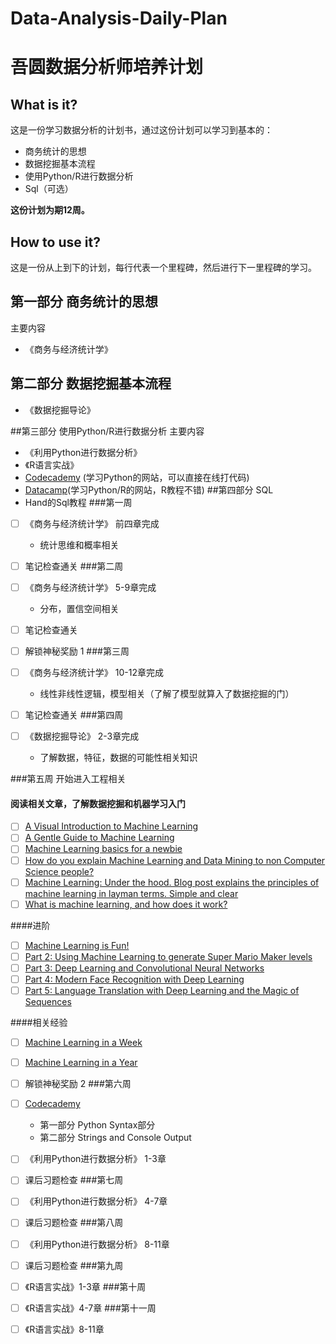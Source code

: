 # Data-Analysis-Daily-Plan
# 吾圆数据分析师培养计划

## What is it?
这是一份学习数据分析的计划书，通过这份计划可以学习到基本的：
- 商务统计的思想
- 数据挖掘基本流程
- 使用Python/R进行数据分析
- Sql（可选）

**这份计划为期12周。**
## How to use it?
这是一份从上到下的计划，每行代表一个里程碑，然后进行下一里程碑的学习。

## 第一部分 商务统计的思想
主要内容
- 《商务与经济统计学》

## 第二部分 数据挖掘基本流程
- 《数据挖掘导论》

##第三部分 使用Python/R进行数据分析
主要内容
- 《利用Python进行数据分析》
- 《R语言实战》
-  [Codecademy](https://www.codecademy.com/learn/python) (学习Python的网站，可以直接在线打代码)
-  [Datacamp](https://www.datacamp.com/courses?learn=python_programming)(学习Python/R的网站，R教程不错)
##第四部分 SQL
- Hand的Sql教程
###第一周

- [ ] 《商务与经济统计学》 前四章完成
	- 统计思维和概率相关
- [ ] 笔记检查通关
###第二周

- [ ] 《商务与经济统计学》 5-9章完成
	- 分布，置信空间相关
- [ ] 笔记检查通关
- [ ] 解锁神秘奖励 1
###第三周

- [ ] 《商务与经济统计学》 10-12章完成
	- 线性非线性逻辑，模型相关（了解了模型就算入了数据挖掘的门）
- [ ] 笔记检查通关
###第四周

- [ ] 《数据挖掘导论》 2-3章完成
	- 了解数据，特征，数据的可能性相关知识

###第五周
开始进入工程相关

#### 阅读相关文章，了解数据挖掘和机器学习入门
- [ ] [A Visual Introduction to Machine Learning](http://www.r2d3.us/visual-intro-to-machine-learning-part-1/)
- [ ] [A Gentle Guide to Machine Learning](https://blog.monkeylearn.com/a-gentle-guide-to-machine-learning/)
- [ ] [Machine Learning basics for a newbie](https://www.analyticsvidhya.com/blog/2015/06/machine-learning-basics/)
- [ ] [How do you explain Machine Learning and Data Mining to non Computer Science people?](https://www.quora.com/How-do-you-explain-Machine-Learning-and-Data-Mining-to-non-Computer-Science-people)
- [ ] [Machine Learning: Under the hood. Blog post explains the principles of machine learning in layman terms. Simple and clear](https://georgemdallas.wordpress.com/2013/06/11/big-data-data-mining-and-machine-learning-under-the-hood/)
- [ ] [What is machine learning, and how does it work?](https://www.youtube.com/watch?v=elojMnjn4kk&list=PL5-da3qGB5ICeMbQuqbbCOQWcS6OYBr5A&index=1)

####进阶
- [ ] [Machine Learning is Fun!](https://medium.com/@ageitgey/machine-learning-is-fun-80ea3ec3c471#.37ue6caww)
- [ ] [Part 2: Using Machine Learning to generate Super Mario Maker levels](https://medium.com/@ageitgey/machine-learning-is-fun-part-2-a26a10b68df3#.kh7qgvp1b)
- [ ] [Part 3: Deep Learning and Convolutional Neural Networks](https://medium.com/@ageitgey/machine-learning-is-fun-part-3-deep-learning-and-convolutional-neural-networks-f40359318721#.44rhxy637)
- [ ] [Part 4: Modern Face Recognition with Deep Learning](https://medium.com/@ageitgey/machine-learning-is-fun-part-4-modern-face-recognition-with-deep-learning-c3cffc121d78#.3rwmq0ddc)
- [ ] [Part 5: Language Translation with Deep Learning and the Magic of Sequences](https://medium.com/@ageitgey/machine-learning-is-fun-part-5-language-translation-with-deep-learning-and-the-magic-of-sequences-2ace0acca0aa#.wyfthap4c)

####相关经验
- [ ] [Machine Learning in a Week](https://medium.com/learning-new-stuff/machine-learning-in-a-week-a0da25d59850#.tk6ft2kcg)
- [ ] [Machine Learning in a Year](https://medium.com/learning-new-stuff/machine-learning-in-a-year-cdb0b0ebd29c#.hhcb9fxk1)
- [ ] 解锁神秘奖励 2
###第六周

- [ ] [Codecademy](https://www.codecademy.com/learn/python)  
	- 第一部分 Python Syntax部分
	- 第二部分 Strings and Console Output
- [ ] 《利用Python进行数据分析》   1-3章
- [ ]  课后习题检查
###第七周

- [ ] 《利用Python进行数据分析》   4-7章
- [ ] 课后习题检查
###第八周

- [ ] 《利用Python进行数据分析》   8-11章
- [ ] 课后习题检查
###第九周

- [ ] 《R语言实战》1-3章
###第十周

- [ ] 《R语言实战》4-7章
###第十一周

- [ ] 《R语言实战》8-11章
